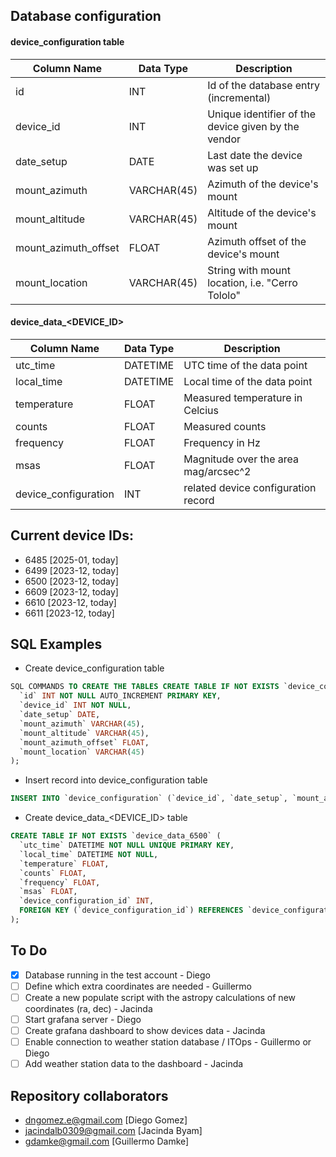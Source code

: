## Database configuration

#### device_configuration table

| Column Name          | Data Type   | Description                                         |
| -------------------- | ----------- | --------------------------------------------------- |
| id                   | INT         | Id of the database entry (incremental)              |
| device_id            | INT         | Unique identifier of the device given by the vendor |
| date_setup           | DATE        | Last date the device was set up                     |
| mount_azimuth        | VARCHAR(45) | Azimuth of the device's mount                       |
| mount_altitude       | VARCHAR(45) | Altitude of the device's mount                      |
| mount_azimuth_offset | FLOAT       | Azimuth offset of the device's mount                |
| mount_location       | VARCHAR(45) | String with mount location, i.e. "Cerro Tololo"     |

#### device_data\_<DEVICE_ID>

| Column Name          | Data Type | Description                          |
| -------------------- | --------- | ------------------------------------ |
| utc_time             | DATETIME  | UTC time of the data point           |
| local_time           | DATETIME  | Local time of the data point         |
| temperature          | FLOAT     | Measured temperature in Celcius      |
| counts               | FLOAT     | Measured counts                      |
| frequency            | FLOAT     | Frequency in Hz                      |
| msas                 | FLOAT     | Magnitude over the area mag/arcsec^2 |
| device_configuration | INT       | related device configuration record  |

## Current device IDs:

- 6485 [2025-01, today]
- 6499 [2023-12, today]
- 6500 [2023-12, today]
- 6609 [2023-12, today]
- 6610 [2023-12, today]
- 6611 [2023-12, today]

## SQL Examples

- Create device_configuration table

```SQL
SQL COMMANDS TO CREATE THE TABLES CREATE TABLE IF NOT EXISTS `device_configuration` (
  `id` INT NOT NULL AUTO_INCREMENT PRIMARY KEY,
  `device_id` INT NOT NULL,
  `date_setup` DATE,
  `mount_azimuth` VARCHAR(45),
  `mount_altitude` VARCHAR(45),
  `mount_azimuth_offset` FLOAT,
  `mount_location` VARCHAR(45)
);
```

- Insert record into device_configuration table

```SQL
INSERT INTO `device_configuration` (`device_id`, `date_setup`, `mount_azimuth`, `mount_altitude`, `mount_azimuth_offset`, `mount_location`) VALUES (6499, '2019-01-01', '0', '0', 0, '0');
```

- Create device_data\_<DEVICE_ID> table

```SQL
CREATE TABLE IF NOT EXISTS `device_data_6500` (
  `utc_time` DATETIME NOT NULL UNIQUE PRIMARY KEY,
  `local_time` DATETIME NOT NULL,
  `temperature` FLOAT,
  `counts` FLOAT,
  `frequency` FLOAT,
  `msas` FLOAT,
  `device_configuration_id` INT,
  FOREIGN KEY (`device_configuration_id`) REFERENCES `device_configuration`(`id`),
);
```

## To Do

- [x] Database running in the test account - Diego
- [ ] Define which extra coordinates are needed - Guillermo
- [ ] Create a new populate script with the astropy calculations of new coordinates (ra, dec) - Jacinda
- [ ] Start grafana server - Diego
- [ ] Create grafana dashboard to show devices data - Jacinda
- [ ] Enable connection to weather station database / ITOps - Guillermo or Diego
- [ ] Add weather station data to the dashboard - Jacinda

## Repository collaborators

- dngomez.e@gmail.com [Diego Gomez]
- jacindalb0309@gmail.com [Jacinda Byam]
- gdamke@gmail.com [Guillermo Damke]
